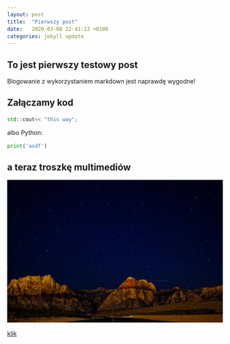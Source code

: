 ```yaml
---
layout: post
title:  "Pierwszy post"
date:   2020-03-08 22:41:13 +0100
categories: jekyll update
---
```


## To jest pierwszy testowy post

Blogowanie z wykorzystaniem markdown jest naprawdę wygodne!

## Załączamy kod

```cpp
std::cout<< "this way";
```

albo Python:
 
```python
print('asdf')
```

## a teraz troszkę multimediów

![obrazek](/assets/image.jpeg)

[klik](/assets/blank.pdf)
